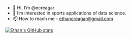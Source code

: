 - 👋 Hi, I’m @ecreagar
- 👀 I’m interested in sports applications of data science.
- 📫 How to reach me - ethancreagar@gmail.com

[![Ethan's GitHub stats](https://github-readme-stats.vercel.app/api?username=ecreagar)](https://github.com//github-readme-stats)

<!---
ecreagar/ecreagar is a ✨ special ✨ repository because its `README.md` (this file) appears on your GitHub profile.
You can click the Preview link to take a look at your changes.
--->
